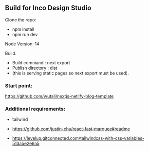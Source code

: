 ## Build for Inco Design Studio

Clone the repo:
 - npm  install
- npm run dev

Node Version: 14

Build:
- Build command : next export
- Publish directory  : dist
- (this is serving static pages so next export must be used).


### Start point:
https://github.com/wutali/nextjs-netlify-blog-template

### Additional requirements:

- tailwind
- https://github.com/justin-chu/react-fast-marquee#readme

- https://levelup.gitconnected.com/tailwindcss-with-css-variables-513abe2e9a5

